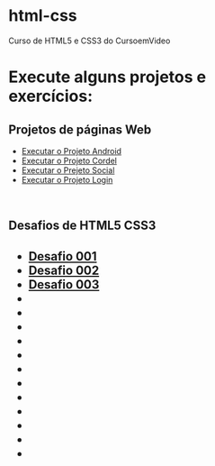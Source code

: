 # html-css
 Curso de HTML5 e CSS3 do CursoemVideo

<!--  Estou aprendendo a criar sites e agora vou gerenciar meus repositórios! -->
<h1>Execute alguns projetos e exercícios:</h1>
<h2>Projetos de páginas Web</h2>
<ul>
    <li>
        <a href="https://g-matheusdouglas.github.io/projeto-android/" rel="external" target="_blank">Executar o Projeto Android</a>
    </li>
    <li>
        <a href="https://g-matheusdouglas.github.io/projeto-cordel/" rel="external" target="_blank">Executar o Projeto Cordel</a>
    </li>
    <li>
        <a href="https://g-matheusdouglas.github.io/projeto-social/" rel="external" target="_blank">Executar o Prejeto Social</a>
    </li>
    <li>
        <a href="https://g-matheusdouglas.github.io/projeto-login/" rel="external" target="_blank">Executar o Projeto Login</a>
    </li>
</ul>
<br>
<h2>Desafios de HTML5 CSS3<h2>
<ul>
    <li>
        <a href="https://g-matheusdouglas.github.io/html-css/desafios/modulo01/d001/" rel="external" target="_blank">Desafio 001</a>
        <!-- <p>Desafio das Mensagens</p> -->
    </li>
   <li>
        <a href="https://g-matheusdouglas.github.io/html-css/desafios/modulo01/d002/" rel ="external" target="_blank">Desafio 002</a>
        <!-- <p>Desafio das Imagens</p> -->
    </li>
    <li>
        <a href="https://g-matheusdouglas.github.io/html-css/desafios/modulo01/d003/" rel ="external" target="_blank">Desafio 003</a>
        <!-- <p>Desafio do Mapa</p> -->
    </li>
    <li>
        <a></a>
    </li>
    <li>
        <a></a>
    </li>
    <li>
        <a></a>
    </li>
    <li>
        <a></a>
    </li>
    <li>
        <a></a>
    </li>
    <li>
        <a></a>
    </li>
    <li>
        <a></a>
    </li>
    <li>
        <a></a>
    </li>
    <li>
        <a></a>
    </li>
    <li>
        <a></a>
    </li>
    <li>
        <a></a>
    </li>
    <li>
        <a></a>
    </li>
</ul>
